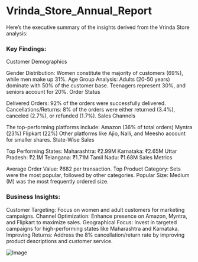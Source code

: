 # Vrinda_Store_Annual_Report
Here’s the executive summary of the insights derived from the Vrinda Store analysis:

### Key Findings:
Customer Demographics

Gender Distribution: Women constitute the majority of customers (69%), while men make up 31%.
Age Group Analysis:
Adults (20-50 years) dominate with 50% of the customer base.
Teenagers represent 30%, and seniors account for 20%.
Order Status

Delivered Orders: 92% of the orders were successfully delivered.
Cancellations/Returns: 8% of the orders were either returned (3.4%), canceled (2.7%), or refunded (1.7%).
Sales Channels

The top-performing platforms include:
Amazon (36% of total orders)
Myntra (23%)
Flipkart (22%)
Other platforms like Ajio, Nalli, and Meesho account for smaller shares.
State-Wise Sales

Top Performing States:
Maharashtra: ₹2.99M
Karnataka: ₹2.65M
Uttar Pradesh: ₹2.1M
Telangana: ₹1.71M
Tamil Nadu: ₹1.68M
Sales Metrics

Average Order Value: ₹682 per transaction.
Top Product Category: Sets were the most popular, followed by other categories.
Popular Size: Medium (M) was the most frequently ordered size.
### Business Insights:
Customer Targeting: Focus on women and adult customers for marketing campaigns.
Channel Optimization: Enhance presence on Amazon, Myntra, and Flipkart to maximize sales.
Geographical Focus: Invest in targeted campaigns for high-performing states like Maharashtra and Karnataka.
Improving Returns: Address the 8% cancellation/return rate by improving product descriptions and customer service.

![Image](https://github.com/user-attachments/assets/255f74b6-fc40-44fe-9ec2-02ea76bb8ea1)
